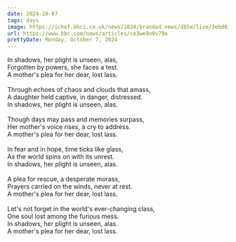 ```yaml
---
date: 2024-10-07
tags: days
image: https://ichef.bbci.co.uk/news/1024/branded_news/d85e/live/3ebd0330-83f7-11ef-822c-a50726bfda2e.png
url: https://www.bbc.com/news/articles/ce3we9n0v79o
prettyDate: Monday, October 7, 2024
---
```

In shadows, her plight is unseen, alas,<br>Forgotten by powers, she faces a test.<br>A mother's plea for her dear, lost lass.<br><br>Through echoes of chaos and clouds that amass,<br>A daughter held captive, in danger, distressed.<br>In shadows, her plight is unseen, alas.<br><br>Though days may pass and memories surpass,<br>Her mother's voice rises, a cry to address.<br>A mother's plea for her dear, lost lass.<br><br>In fear and in hope, time ticks like glass,<br>As the world spins on with its unrest.<br>In shadows, her plight is unseen, alas.<br><br>A plea for rescue, a desperate morass,<br>Prayers carried on the winds, never at rest.<br>A mother's plea for her dear, lost lass.<br><br>Let's not forget in the world's ever-changing class,<br>One soul lost among the furious mess.<br>In shadows, her plight is unseen, alas.<br>A mother's plea for her dear, lost lass.